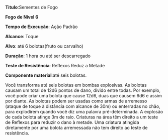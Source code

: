 **Titulo**:Sementes de Fogo

**Fogo de Nível 6**

**Tempo de Execução**: Ação Padrão

**Alcance**: Toque

**Alvo**: até 6 bolotas(fruto ou carvalho)

**Duração**: 1 hora ou até ser descarregado

**Teste de Resistência**: Reflexos Reduz a Metade

**Componente material**:até seis bolotas.

Você transforma até seis bolotas em bombas explosivas. As bolotas causam um total de 12d6 pontos de dano, divido entre todas. 
Por exemplo, você pode criar uma bolota que cause 12d6, duas que causem 6d6 e assim por diante.
As bolotas podem ser usadas como armas de arremesso (ataque de toque à distância com alcance de 30m) ou enterradas no chão, para explodirem quando você diz uma palavra pré-determinada.
A explosão de cada bolota atinge 3m de raio. Criaturas na área têm direito a um teste de Reflexos para reduzir o dano à metade. Uma criatura atingida diretamente por uma bolota arremessada não tem direito ao teste de resistência.
